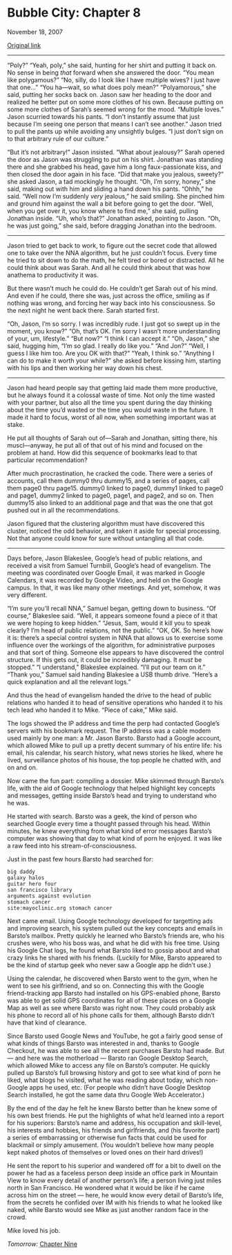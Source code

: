 Bubble City: Chapter 8
======================

November 18, 2007

[Original link](http://www.aaronsw.com/weblog/bubblecity8)

* * * * *

“Poly?” “Yeah, poly,” she said, hunting for her shirt and putting it
back on. No sense in being *that* forward when she answered the door.
“You mean like polygamous?” “No, silly, do I look like I have multiple
wives? I just have that one…” “You ha—wait, so what does poly mean?”
“Polyamorous,” she said, putting her socks back on. Jason saw her
heading to the door and realized he better put on some more clothes of
his own. Because putting on some more clothes of Sarah’s seemed wrong
for the mood. “Multiple loves.” Jason scurried towards his pants. “I
don’t instantly assume that just because I’m seeing one person that
means I can’t see another.” Jason tried to pull the pants up while
avoiding any unsightly bulges. “I just don’t sign on to that arbitrary
rule of our culture.”

“But it’s not arbitrary!” Jason insisted. “What about jealousy?” Sarah
opened the door as Jason was struggling to put on his shirt. Jonathan
was standing there and she grabbed his head, gave him a long
faux-passionate kiss, and then closed the door again in his face. “Did
that make you jealous, sweety?” she asked Jason, a tad mockingly he
thought. “Oh, I’m sorry, honey,” she said, making out with him and
sliding a hand down his pants. “Ohhh,” he said. “Well now I’m suddenly
*very* jealous,” he said smiling. She pinched him and ground him against
the wall a bit before going to get the door. “Well, when you get over
it, you know where to find me,” she said, pulling Jonathan inside. “Uh,
who’s that?” Jonathan asked, pointing to Jason. “Oh, he was just going,”
she said, before dragging Jonathan into the bedroom.

* * * * *

Jason tried to get back to work, to figure out the secret code that
allowed one to take over the NNA algorithm, but he just couldn’t focus.
Every time he tried to sit down to do the math, he felt tired or bored
or distracted. All he could think about was Sarah. And all he could
think about that was how anathema to productivity it was.

But there wasn’t much he could do. He couldn’t get Sarah out of his
mind. And even if he could, there she was, just across the office,
smiling as if nothing was wrong, and forcing her way back into his
consciousness. So the next night he went back there. Sarah started
first.

“Oh, Jason, I’m so sorry. I was incredibly rude. I just got so swept up
in the moment, you know?” “Oh, that’s OK. I’m sorry I wasn’t more
understanding of your, um, lifestyle.” “But now?” “I think I can accept
it.” “Oh, Jason,” she said, hugging him, “I’m so glad. I really do like
you.” “And Jon?” “Well, I guess I like him too. Are you OK with that?”
“Yeah, I think so.” “Anything I can do to make it worth your while?” she
asked before kissing him, starting with his lips and then working her
way down his chest.

* * * * *

Jason had heard people say that getting laid made them more productive,
but he always found it a colossal waste of time. Not only the time
wasted with your partner, but also all the time you spent during the day
thinking about the time you’d wasted or the time you would waste in the
future. It made it hard to focus, worst of all now, when something
important was at stake.

He put all thoughts of Sarah out of—Sarah and Jonathan, sitting there,
his muscl—anyway, he put all of that out of his mind and focused on the
problem at hand. How did this sequence of bookmarks lead to that
particular recommendation?

After much procrastination, he cracked the code. There were a series of
accounts, call them dummy0 thru dummy15, and a series of pages, call
them page0 thru page15. dummy0 linked to page0, dummy1 linked to page0
and page1, dummy2 linked to page0, page1, and page2, and so on. Then
dummy15 also linked to an additional page and that was the one that got
pushed out in all the recommendations.

Jason figured that the clustering algorithm must have discovered this
cluster, noticed the odd behavior, and taken it aside for special
processing. Not that anyone could know for sure without untangling all
that code.

* * * * *

Days before, Jason Blakeslee, Google’s head of public relations, and
received a visit from Samuel Turnbill, Google’s head of evangelism. The
meeting was coordinated over Google Email, it was marked in Google
Calendars, it was recorded by Google Video, and held on the Google
campus. In that, it was like many other meetings. And yet, somehow, it
was very different.

“I’m sure you’ll recall NNA,” Samuel began, getting down to business.
“Of course,” Blakeslee said. “Well, it appears someone found a piece of
it that we were hoping to keep hidden.” “Jesus, Sam, would it kill you
to speak clearly? I’m head of public relations, not the public.” “OK,
OK. So here’s how it is: there’s a special control system in NNA that
allows us to exercise some influence over the workings of the algorithm,
for administrative purposes and that sort of thing. Someone else appears
to have discovered the control structure. If this gets out, it could be
incredibly damaging. It *must* be stopped.” “I understand,” Blakeslee
explained. “I’ll put our team on it.” “Thank you,” Samuel said handing
Blakeslee a USB thumb drive. “Here’s a quick explanation and all the
relevant logs.”

And thus the head of evangelism handed the drive to the head of public
relations who handed it to head of sensitive operations who handed it to
his tech lead who handed it to Mike. “Piece of cake,” Mike said.

The logs showed the IP address and time the perp had contacted Google’s
servers with his bookmark request. The IP address was a cable modem used
mainly by one man: a Mr. Jason Barsto. Barsto had a Google account,
which allowed Mike to pull up a pretty decent summary of his entire
life: his email, his calendar, his search history, what news stories he
liked, where he lived, surveillance photos of his house, the top people
he chatted with, and on and on.

Now came the fun part: compiling a dossier. Mike skimmed through
Barsto’s life, with the aid of Google technology that helped highlight
key concepts and messages, getting inside Barsto’s head and trying to
understand who he was.

He started with search. Barsto was a geek, the kind of person who
searched Google every time a thought passed through his head. Within
minutes, he knew everything from what kind of error messages Barsto’s
computer was showing that day to what kind of porn he enjoyed. it was
like a raw feed into his stream-of-consciousness.

Just in the past few hours Barsto had searched for:

    big daddy  
    galaxy halos  
    guitar hero four  
    san francisco library  
    arguments against evolution
    stomach cancer  
    site:mayoclinic.org stomach cancer

Next came email. Using Google technology developed for targetting ads
and improving search, his system pulled out the key concepts and emails
in Barsto’s mailbox. Pretty quickly he learned who Barsto’s friends are,
who his crushes were, who his boss was, and what he did with his free
time. Using his Google Chat logs, he found what Barsto liked to gossip
about and what crazy links he shared with his friends. (Luckily for
Mike, Barsto appeared to be the kind of startup geek who never saw a
Google app he didn’t use.)

Using the calendar, he discovered when Barsto went to the gym, when he
went to see his girlfriend, and so on. Connecting this with the Google
friend-tracking app Barsto had installed on his GPS-enabled phone,
Barsto was able to get solid GPS coordinates for all of these places on
a Google Map as well as see where Barsto was right now. They could
probably ask his phone to record all of his phone calls for them,
although Barsto didn’t have that kind of clearance.

Since Barsto used Google News and YouTube, he got a fairly good sense of
what kinds of things Barsto was interested in and, thanks to Google
Checkout, he was able to see all the recent purchases Barsto had made.
But — and here was the motherload — Barsto ran Google Desktop Search,
which allowed Mike to access any file on Barsto’s computer. He quickly
pulled up Barsto’s full browsing history and got to see what kind of
porn he liked, what blogs he visited, what he was reading about today,
which non-Google apps he used, etc. (For people who didn’t have Google
Desktop Search installed, he got the same data thru Google Web
Accelerator.)

By the end of the day he felt he knew Barsto better than he knew some of
his own best friends. He put the highlights of what he’d learned into a
report for his superiors: Barsto’s name and address, his occupation and
skill-level, his interests and hobbies, his friends and girlfriends, and
(his favorite part) a series of embarrassing or otherwise fun facts that
could be used for blackmail or simply amusement. (You wouldn’t believe
how many people kept naked photos of themselves or loved ones on their
hard drives!)

He sent the report to his superior and wandered off for a bit to dwell
on the power he had as a faceless person deep inside an office park in
Mountain View to know every detail of another person’s life; a person
living just miles north in San Francisco. He wondered what it would be
like if he came across him on the street — here, he would know every
detail of Barsto’s life, from the secrets he confided over IM with his
friends to what he looked like naked, while Barsto would see Mike as
just another random face in the crowd.

Mike loved his job.

*Tomorrow:* [Chapter Nine](http://aaronsw.com/weblog/bubblecity9)

